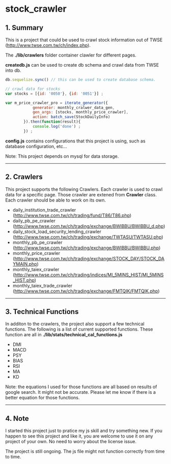 # stock_crawler
 
## 1. Summary

This is a project that could be used to crawl stock information out of TWSE (http://www.twse.com.tw/ch/index.php).

The **./lib/crawlers** folder container clawler for different pages.

**createdb.js** can be used to create db schema and crawl data from TWSE into db.

```javascript
db.sequelize.sync() // this can be used to create database schema.
```
```javascript
// crawl data for stocks
var stocks = [{id: '0050'}, {id: '0051'}] ;

var m_price_crawler_pro = iterate_generator({
            generator: monthly_cralwer_data_gen, 
            gen_args: [stocks, monthly_price_crawler], 
            action: batch_save(StockDailyInfo)
        }).then(function(result){
            console.log('done') ;
        }) ;
```

**config.js** contains configurations that this project is using, such as database configuration, etc...

Note: This project depends on mysql for data storage.
* * *
## 2. Crawlers
This project supports the following Crawlers. Each crawler is used to crawl data for a specific page. Those crawler are extened from **Crawler** class. 
Each crawler should be able to work on its own.

*   daily_institution_trade_crawler (<http://www.twse.com.tw/ch/trading/fund/T86/T86.php>)
*   daily_pb_pe_crawler (<http://www.twse.com.tw/ch/trading/exchange/BWIBBU/BWIBBU_d.php>)
*   daily_stock_load_security_lending_crawler (<http://www.twse.com.tw/ch/trading/exchange/TWTASU/TWTASU.php>)
*   monthly_pb_pe_crawler (<http://www.twse.com.tw/ch/trading/exchange/BWIBBU/BWIBBU.php>)
*   monthly_price_crawler (<http://www.twse.com.tw/ch/trading/exchange/STOCK_DAY/STOCK_DAYMAIN.php>)
*   monthly_taiex_crawler (<http://www.twse.com.tw/ch/trading/indices/MI_5MINS_HIST/MI_5MINS_HIST.php>)
*   monthly_taiex_trade_crawler (<http://www.twse.com.tw/ch/trading/exchange/FMTQIK/FMTQIK.php>)

* * *
## 3. Technical Functions
In additon to the crawlers, the project also support a few technical functions. The following is a list of current supported functions. 
These function are all in **./lib/stats/technical_cal_functions.js**
*   DMI
*   MACD
*   PSY
*   BIAS
*   RSI
*   MA
*   KD

Note: the equations I used for those functions are all based on results of google search. It might not be accurate. 
Please let me know if there is a better equation for those functions. 
* * *
## 4. Note
I started this project just to pratice my js skill and try something new. 
If you happen to see this project and like it, you are welcome to use it on any project of your own. No need to worry about the license issue.

The project is still ongoing. The js file might not function correctly from time to time.


 